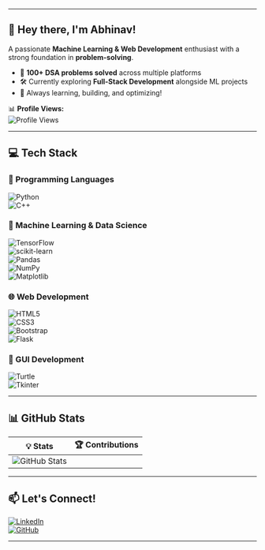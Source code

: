 
---

## **🚀 Hey there, I'm Abhinav!**  
A passionate **Machine Learning & Web Development** enthusiast with a strong foundation in **problem-solving**.  

- 📌 **100+ DSA problems solved** across multiple platforms  
- 🛠 Currently exploring **Full-Stack Development** alongside ML projects  
- 🎯 Always learning, building, and optimizing!  

📊 **Profile Views:**  
![Profile Views](https://komarev.com/ghpvc/?username=abhinav23122021234&color=blue)  

---

## **💻 Tech Stack**  
### **📌 Programming Languages**  
![Python](https://img.shields.io/badge/Python-3776AB?style=for-the-badge&logo=python&logoColor=white)  
![C++](https://img.shields.io/badge/C++-00599C?style=for-the-badge&logo=cplusplus&logoColor=white)  

### **🤖 Machine Learning & Data Science**  
![TensorFlow](https://img.shields.io/badge/TensorFlow-FF6F00?style=for-the-badge&logo=tensorflow&logoColor=white)  
![scikit-learn](https://img.shields.io/badge/Scikit--learn-F7931E?style=for-the-badge&logo=scikitlearn&logoColor=white)  
![Pandas](https://img.shields.io/badge/Pandas-150458?style=for-the-badge&logo=pandas&logoColor=white)  
![NumPy](https://img.shields.io/badge/Numpy-013243?style=for-the-badge&logo=numpy&logoColor=white)  
![Matplotlib](https://img.shields.io/badge/Matplotlib-11557C?style=for-the-badge&logo=plotly&logoColor=white)  

### **🌐 Web Development**  
![HTML5](https://img.shields.io/badge/HTML5-E34F26?style=for-the-badge&logo=html5&logoColor=white)  
![CSS3](https://img.shields.io/badge/CSS3-1572B6?style=for-the-badge&logo=css3&logoColor=white)  
![Bootstrap](https://img.shields.io/badge/Bootstrap-563D7C?style=for-the-badge&logo=bootstrap&logoColor=white)  
![Flask](https://img.shields.io/badge/Flask-000000?style=for-the-badge&logo=flask&logoColor=white)  

### **🎨 GUI Development**  
![Turtle](https://img.shields.io/badge/Turtle-00A693?style=for-the-badge&logo=python&logoColor=white)  
![Tkinter](https://img.shields.io/badge/Tkinter-FFCA28?style=for-the-badge&logo=python&logoColor=black)  

---

## **📊 GitHub Stats**  
| 💡 Stats | 🏆 Contributions |  
|----------|----------------|  
| ![GitHub Stats](https://github-readme-stats.vercel.app/api?username=abhinav23122021234&show_icons=true&theme=dark) |


---

## **📫 Let's Connect!**  
[![LinkedIn](https://img.shields.io/badge/LinkedIn-0077B5?style=for-the-badge&logo=linkedin&logoColor=white)](https://www.linkedin.com/in/abhinav-sharma-4876b1282)  
[![GitHub](https://img.shields.io/badge/GitHub-181717?style=for-the-badge&logo=github&logoColor=white)](https://github.com/abhinav23122021234)  

---

